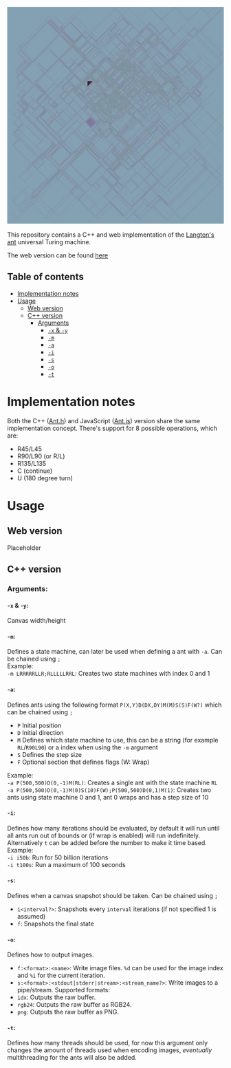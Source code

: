 ![Langton's ant originally on a 30720x17280 grid (resized to 4320x4320) with the LRRRRRLLR pattern after 1292334158 iterations](ASSETS/LRRRRRLLR_30720x17280_1292334158_RESIZED_512x512.png)

This repository contains a C++ and web implementation of the [Langton's ant](https://wikipedia.org/wiki/Langton's_ant) universal Turing machine.

The web version can be found [here](https://rafa-br34.github.io/LangtonsAnt)

## Table of contents
* [Implementation notes](#implementation-notes)
* [Usage](#usage)
  * [Web version](#web-version)
  * [C++ version](#c-version)
    * [Arguments](#arguments)
      * [`-x` & `-y`](#-x---y)
      * [`-m`](#-m)
      * [`-a`](#-a)
      * [`-i`](#-i)
      * [`-s`](#-s)
      * [`-o`](#-o)
      * [`-t`](#-t)

# Implementation notes
Both the C++ ([Ant.h](https://github.com/rafa-br34/LangtonsAnt/blob/master/SOURCE/Types/Ant.h)) and JavaScript ([Ant.js](https://github.com/rafa-br34/LangtonsAnt/blob/master/WEBSITE/Scripts/Ant.js)) version share the same implementation concept.
There's support for 8 possible operations, which are:
- R45/L45
- R90/L90 (or R/L)
- R135/L135
- C (continue)
- U (180 degree turn)
# Usage
## Web version
Placeholder

## C++ version
### Arguments:
#### `-x` & `-y`:
Canvas width/height
#### `-m`: 
Defines a state machine, can later be used when defining a ant with `-a`.  Can be chained using `;`  
Example:  
`-m LRRRRRLLR;RLLLLLRRL`: Creates two state machines with index 0 and 1
#### `-a`:
Defines ants using the following format `P(X,Y)D(DX,DY)M(M)S(S)F(W?)` which can be chained using `;`
- `P` Initial position
- `D` Initial direction
- `M` Defines which state machine to use, this can be a string (for example `RL`/`R90L90`) or a index when using the `-m` argument
- `S` Defines the step size
- `F` Optional section that defines flags (W: Wrap)

Example:  
`-a P(500,500)D(0,-1)M(RL)`: Creates a single ant with the state machine `RL`  
`-a P(500,500)D(0,-1)M(0)S(10)F(W);P(500,500)D(0,1)M(1)`: Creates two ants using state machine 0 and 1, ant 0 wraps and has a step size of 10  
#### `-i`:
Defines how many iterations should be evaluated, by default it will run until all ants run out of bounds or (if wrap is enabled) will run indefinitely. Alternatively `t` can be added before the number to make it time based.  
Example:  
`-i i50b`: Run for 50 billion iterations  
`-i t100s`: Run a maximum of 100 seconds  
#### `-s`:
Defines when a canvas snapshot should be taken. Can be chained using `;`
- `i<interval?>`: Snapshots every `interval` iterations (if not specified 1 is assumed)
- `f`: Snapshots the final state
#### `-o`:
Defines how to output images.  
- `f:<format>:<name>`: Write image files. `%d` can be used for the image index and `%i` for the current iteration.
- `s:<format>:<stdout|stderr|stream>:<stream_name?>`: Write images to a pipe/stream.
Supported formats:  
- `idx`: Outputs the raw buffer.
- `rgb24`: Outputs the raw buffer as RGB24.
- `png`: Outputs the raw buffer as PNG.
#### `-t`:
Defines how many threads should be used, for now this argument only changes the amount of threads used when encoding images, *eventually* multithreading for the ants will also be added.